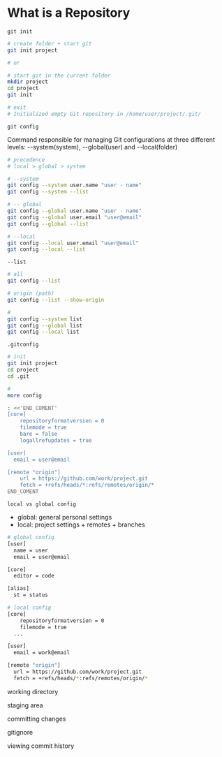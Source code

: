 # What is a Repository

`git init`

```bash
# create folder + start git
git init project

# or

# start git in the current folder
mkdir project
cd project
git init

# exit
# Initialized empty Git repository in /home/user/project/.git/
```

`git config`

Command responsible for managing Git configurations at three different levels: --system(system), --global(user) and --local(folder)

```bash
# precedence
# local > global > system

# --system
git config --system user.name "user - name"
git config --system --list

# -- global
git config --global user.name "user - name"
git config --global user.email "user@email"
git config --global --list

# --local
git config --local user.email "user@email"
git config --local --list
```

`--list`

```bash
# all
git config --list

# origin (path)
git config --list --show-origin

# 
git config --system list
git config --global list
git config --local list
```

`.gitconfig`

```bash
# init
git init project
cd project
cd .git

#
more config

: <<'END_COMENT'
[core]
	repositoryformatversion = 0
	filemode = true
	bare = false
	logallrefupdates = true

[user]
  email = user@email

[remote "origin"]
	url = https://github.com/work/project.git
	fetch = +refs/heads/*:refs/remotes/origin/*
END_COMENT
```

`local vs global config`

- global: general personal settings
- local: project settings + remotes + branches

```bash
# global config
[user]
  name = user
  email = user@email

[core]
  editor = code

[alias]
  st = status

# local config
[core]
	repositoryformatversion = 0
	filemode = true
  ...

[user]
  email = work@email

[remote "origin"]
  url = https://github.com/work/project.git
  fetch = +refs/heads/*:refs/remotes/origin/*
```

working directory

staging area

committing changes

gitignore

viewing commit history
